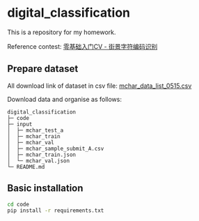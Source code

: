 # digital_classification

This is a repository for my homework.

Reference contest: [零基础入门CV - 街景字符编码识别](https://tianchi.aliyun.com/competition/entrance/531795/introduction)

## Prepare dataset

All download link of dataset in csv file: [mchar_data_list_0515.csv](https://aliyuntianchiresult.cn-hangzhou.oss.aliyun-inc.com/file/race/documents/531795/mchar_data_list_0515.csv?Expires=1625234966&OSSAccessKeyId=LTAI5tJYjgpnqJHcXFPFwvSi&Signature=1FGyVY8E5HDVC4s0z2KGQP3vWOk%3D&response-content-disposition=attachment%3B%20)

Download data and organise as follows:

```
digital_classification
├─ code
├─ input
│  ├─ mchar_test_a
│  ├─ mchar_train
│  ├─ mchar_val
│  ├─ mchar_sample_submit_A.csv
│  ├─ mchar_train.json
│  └─ mchar_val.json
└─ README.md
```

## Basic installation

```bash
cd code
pip install -r requirements.txt 
```